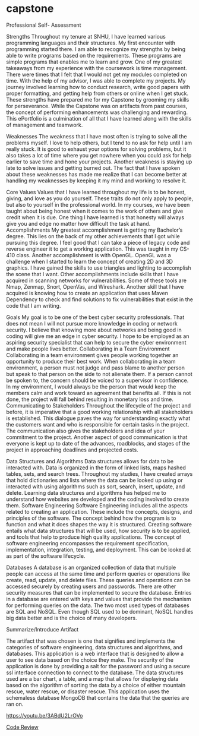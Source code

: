 # capstone

Professional Self- Assessment

Strengths
Throughout my tenure at SNHU, I have learned various programming languages and their structures. My first encounter with programming started there. I am able to recognize my strengths by being able to write programs based on the requirements. These programs are simple programs that enables me to learn and grow. One of my greatest takeaways from my experience with the coursework is time management. There were times that I felt that I would not get my modules completed on time. With the help of my advisor, I was able to complete my projects. My journey involved learning how to conduct research, write good papers with proper formatting, and getting help from others or online when I get stuck. These strengths have prepared me for my Capstone by grooming my skills for perseverance. While the Capstone was on artifacts from past courses, the concept of performing enhancements was challenging and rewarding. This ePortfolio is a culmination of all that I have learned along with the skills of management and teamwork.

Weaknesses
The weakness that I have most often is trying to solve all the problems myself. I love to help others, but I tend to no ask for help until I am really stuck. It is good to exhaust your options for solving problems, but it also takes a lot of time where you get nowhere when you could ask for help earlier to save time and hone your projects. Another weakness is staying up late to solve issues and getting burned out. 
The  fact that I have spoken about these weaknesses has made me realize that I can become better at handling my weaknesses by keeping it my mind and working to resolve it.

Core Values
Values that I have learned throughout my life is to be honest, giving, and love as you do yourself. These traits do not only apply to people, but also to yourself in the professional world. In my courses, we have been taught about being honest when it comes to the work of others and give credit when it is due. One thing I have learned is that honesty will always give you and edge no matter how difficult the task at hand.
Accomplishments
My greatest accomplishment is getting my Bachelor’s degree. This lies on the back of my other achievements that I got while pursuing this degree. I feel good that I can take a piece of legacy code and reverse engineer it to get a working application. This was taught in my CS-410 class. Another accomplishment is with OpenGL. OpenGL was a challenge when I started to learn the concept of creating 2D and 3D graphics. I have gained the skills to use triangles and lighting to accomplish the scene that I want. 
Other accomplishments include skills that I have acquired in scanning networks for vulnerabilities. Some of these tools are Nmap, Zenmap, Snort, OpenVas, and Wireshark. Another skill that I have acquired is knowing how to create an application that uses Maven Dependency to check and find solutions to fix vulnerabilities that exist in the code that I am writing.

Goals
My goal is to be one of the best cyber security professionals. That does not mean I will not pursue more knowledge in coding or network security. I believe that knowing more about networks and being good in coding will give me an edge in cyber security. I hope to be employed as an aspiring security specialist that can help to secure the cyber environment and make people lives better.
Collaborating in a Team Environment
Collaborating in a team environment gives people working together an opportunity to produce their best work. When collaborating in a team environment, a person must not judge and pass blame to another person but speak to that person on the side to not alienate them. If a person cannot be spoken to, the concern should be voiced to a supervisor in confidence. In my environment, I would always be the person that would keep the members calm and work toward an agreement that benefits all. If this is not done, the project will fall behind resulting in monetary loss and time.
Communicating to Stakeholders
Throughout the lifecycle of the project and before, it is imperative that a good working relationship with all stakeholders is established. This dialogue paves the way for understanding exactly what the customers want and who is responsible for certain tasks in the project. The communication also gives the stakeholders and idea of your commitment to the project. Another aspect of good communication is that everyone is kept up to date of the advances, roadblocks, and stages of the project in approaching deadlines and projected costs.

Data Structures and Algorithms
Data structures allows for data to be interacted with. Data is organized in the form of linked lists, maps hashed tables, sets, and search trees. Throughout my studies, I have created arrays that hold dictionaries and lists where the data can be looked up using or interacted with using algorithms such as sort, search, insert, update, and delete. Learning data structures and algorithms has helped me to understand how websites are developed and the coding involved to create them.
Software Engineering
Software Engineering includes all the aspects related to creating an application. These include the concepts, designs, and principles of the software. The concept behind how the program is to function and what it does shapes the way it is structured. Creating software entails what data structures that will be used, how security is to be applied, and tools that help to produce high quality applications. The concept of software engineering encompasses the requirement specification, implementation, integration, testing, and deployment. This can be looked at as part of the software lifecycle.

Databases
A database is an organized collection of data that multiple people can access at the same time and  perform queries or operations like create, read, update, and delete files.  These queries and operations can be accessed securely by creating users and passwords. There are other security measures that can be implemented to secure the database. Entries in a database are entered with keys and values that provide the mechanism for performing queries on the data. The two most used types of databases are SQL and NoSQL. Even though SQL used to be dominant, NoSQL handles big data better and is the choice of many developers.

Summarize/Introduce Artifact

The artifact that was chosen is one that signifies and implements the categories of software engineering, data structures and algorithms, and databases. This application is a web interface that is designed to allow a user to see data based on the choice they make. The security of the application is done by providing a salt for the password and using a secure ssl interface connection to connect to the database. The data structures used are  a bar chart, a table, and a map that allows for displaying data based on the algorithm of sorting the data by a choice of either mountain rescue, water rescue, or disaster rescue. This application uses the schemaless database MongoDB that contains the data that the queries are ran on. 

https://youtu.be/3ABdU2LrOVo







[Code Review](https://youtu.be/3ABdU2LrOVo)
